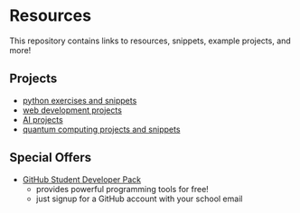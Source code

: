 # Resources

This repository contains links to resources, snippets, example projects, and more!

## Projects

- [python exercises and snippets](https://github.com/stars/RoJuan230/lists/python)
- [web development projects](https://github.com/stars/RoJuan230/lists/web-dev)
- [AI projects](https://github.com/stars/RoJuan230/lists/ai)
- [quantum computing projects and snippets](https://github.com/stars/RoJuan230/lists/quantum-computing)

## Special Offers

- [GitHub Student Developer Pack](https://education.github.com/pack/offers)
  - provides powerful programming tools for free!
  - just signup for a GitHub account with your school email
